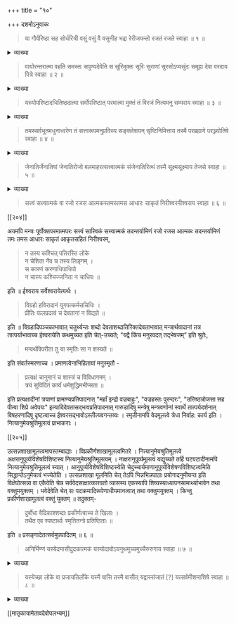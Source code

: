 +++
title = "१०"

+++
दशमोऽनुवाकः 

> या गौर्वरिष्ठा सह सोर्धरित्री वसुं वसुं वै वसुनीह भद्रा 
रेरीजयन्तो रजतं रजते स्वाहा ॥ १ ॥ 

<details><summary>व्याख्या</summary>

या गौः वरिष्ठा धरित्री विश्वंभरा वरिष्ठा या गौः भूत्वा वसुं व्रीहियवादिकं वसुं द्रव्यादिकं वसुनीह भूलोके तत्तज्जात्यानुसारेण दुग्ध्वा 
 
[[१९६]]

जङ्गमाजङ्गमादिकं च परमात्मना सह सोर्भद्रा शोभनानां कारणभूता बिभर्ति रेरीजयन्तो दीप्तिमन्तो लोकस्थान् रजतं रजोयुक्तं यत्किंचिद्वस्तुजातं रजते दीप्तिं कुर्वते तुभ्यम् ॥ १ ॥

</details>

> वायोरन्तरात्मा वहति समस्तः सपुण्यदेवेति स सूरिमुक्तः सूरिः सुराणां सुरसोऽप्यसुंदः समूह्य देवा वरदाय पित्रे स्वाहा ॥ २ ॥

<details><summary>व्याख्या</summary>

अयं मन्त्रः सुदर्शनपरः । वायोरन्तस्य सुदर्शनस्य वायोर्गतिः अन्तरात्मा बुद्धिरूपः चलस्वरूपमत्यन्तमन्तरितानलम् । 

> चक्रस्वरूपं च मनो धत्ते विष्णुः करे स्थितम् ॥ 

इति ॥ 
समस्तः - 

> विष्णोरपररूपत्वात्सर्वं विष्णुवदाचरेत् ॥ 

इति ॥ 
सर्वस्वरूपी वहति भगवता मनसि यत्किंचिच्चिन्तितं तत्सर्वं प्रापयति स सुदर्शनः सूरिमुक्तः भगवता राक्षसवधादिकं प्रति मुक्तः तद्वधप्रयुक्तदोषाभावात् । सपुण्यदेवेति सर्वत्रापि प्रसिद्धः । सुराणां सूरिः पूज्यः सुरसः हत्त्यादिदोषदुष्टस्य लोके त्याज्यताप्रतिपादनात् तद्दोषाभावात्सुरसः । यद्वा रुद्रनिवासभूतत्वाद्वा असुंदः सुन्द दाहे [?] इति प्रतिसंहारकः । यद्वा प्राणदः अनध्यायेष्वधीयानास्ते चक्रेण हताः प्रणष्टा इति चरणव्यूहैश्छन्दोगानां शिखाग्रहणमात्रेण प्राणदः समूह्य देवा य एवंरूपं सुदर्शनं समूह्य सम्यक् धृत्वा देवाय वरदाय रुद्रस्य वरदायेत्यर्थः । पित्रे "नारायणाद्रुद्रो जायते" इत्यादिश्रुतिभ्यः रुद्रस्य पित्रे रक्षकाय ॥ 
ननु जगत्संहारकस्य कथं सुदर्शने वास उपपद्यत इति चेत् उच्यते । वेङ्कटगिरिमाहात्म्ये — 

> कथं सूर्ये परित्यज्य प्रभाऽन्यस्य भविष्यति ।  
एवं श्रीकौस्तुभं चक्रं शार्ङ्गं शङ्खं तथैव च ॥ 
> 
> [[१९७]]
>
> एवमादीनि वस्तूनि नित्यसिद्धानि शङ्कर ।  
नैतेषां च परित्यागे नान्यस्तेषां व्यपाश्रयः ॥  
अशक्यमिदमत्यर्थमित्याह प्रमथाधिपम् ।  
स चाह चान्वेतु वक्ष्ये तथैवास्तु यथेप्सितम् ॥ 

तत्रैव - 

> अन्तरात्मा हि सर्वेषां स्तौति नारायणं प्रभुम् ।  
तदशक्यं महच्चक्रं विष्णोरन्यस्य कस्यचित् ॥  
शुद्धसत्त्वस्य तद्विष्णोः सर्वेशस्य मया वपुः ।  
साक्षात्स्पृष्टो महान् भीतस्तमोगुणसमाश्रयः ॥  
यस्तत्त्वं च मया विष्णो दिव्यमङ्गलविग्रह ।  
त्वामेव तदहं नित्यं विष्णोर्नित्यानपायिनम् ॥  
अनुप्रविश्य त्वद्देहे वसिष्यामि सुदर्शन ।  
ननु यद्वैष्णवं तेजः शाणितं विश्वकर्मणा ॥  
जाज्वल्यमानमपतत्तद्भूमौ मुनिसत्तम ।  
तेन चक्रं महाविष्णोः शिबिकामप्यकल्पयत् ॥  
दैत्यः पञ्चजनो नाम प्रभुर्जलभरस्तथा ।  
तस्यास्थिप्रभवं शङ्खमादाय पुरुषोत्तमः ॥ 

इति ॥ 
अनुशासनिके उमा - 

> बहूनामायुधानां तु पिनाकं धर्तुमिच्छसि ।  
किमर्थं देवदेवेश तन्मे शंसितुमर्हसि ॥ 

महेश्वरः - 

> शस्त्रग्रहं ते वक्ष्यामि शृणु धर्मं शुचिस्मिते ।  
युगान्तरे महादेवि कण्वनामा महामुनिः ॥ 
> 
> [[१९८]]
> 
> सेहे तीव्रां तपश्चर्यां कर्तुमेवोभयोः प्रियम् ।   
महाविष्णोश्च या माऽस्ति तां मायां प्रकृतिं विदुः ॥  
लोकयात्रा विना तां तु नैति श्रीः सा स्मृता बुधैः ।  
तस्याः श्रियाः स्त्रियोऽभिन्नाः पूर्षाश्च पुरुषोत्तमात् ॥  
तस्मात्तया श्रिया सार्धं पूजयेत्पुरुषोत्तमम् ।  
संसारचक्रयत्नाभ्यां निजं ते स्यात्सुदर्शनम् ॥  
हंसाख्यं चेतनारूपं सर्वप्राणिहृदि स्थितम् ।  
तच्छङ्खरूपो देवश्च पाञ्चजन्याख्य उच्यते ॥  
पञ्चभूतात्मको ह्यस्य सर्ववेदमयोऽक्षरः ।  
छन्दोमयाभ्यां पक्षाभ्यां युक्तः पक्षिगणेश्वरः ॥  
गरुडो वाहनं चापि विष्णोर्देवस्य कीर्तितः ।  
पृथिवीवायुसंयोगश्चापः शार्ङ्गं हरेः स्मृतः ॥  
तेजो वायुमयो ह्यस्य नाम्ना संशरणाच्छरः ।  
विद्याविद्याशरैर्युक्ते अक्षये ते महेषुधी ॥  
लोकालोकाचलः प्रोक्तो विद्योताख्यं तु खेटकम् ।  
कृतान्तो नन्दकः खड्गं सर्वप्राणिहृदि स्थितम् ॥  
या दण्डनीतिः सा ख्याता गदा कौमोदकी हरेः ।  
सर्वार्थेषु जयो ह्यस्य स त्वजागरता स्थिता ॥  
सर्वबन्धुषु यद्बद्धं प्रेमपाशं परस्परम् ।  
दृढं भ्रातृसमाख्यं तत्त्वाशुसर्वार्थसंगतम् ॥  
सर्वप्राणिषु या शक्तिः शक्तिर्विद्युन्निभा मता ।  
मर्यादा यदधोलोके भेरी सा तु महारवा ॥ 
> 
> [[१९९]] 
>
> संसारभित्तिर्यो देहो लीलाख्यः स हरेर्द्विजाः ।  
यन्मनः शीघ्रगं तस्य स रथः कामगो मतः ॥  
यो वायुर्वाति सोऽश्वस्तु पुण्डरीकपदाह्वयः ।  
इत्येवं ब्रह्मणा चोक्तं तस्माद्देवि श्रिया सह ॥  
आत्मानमस्य जगतो निर्लेपमगुणोऽमलम् ।  
बिभर्ति कौस्तुभमणिस्वरूपं भगवान् हरिः ॥  
श्रीवत्ससंस्थानधरमनन्तेन समाश्रितम् ।  
प्रधानं बुद्धिरप्यास्ते गदारूपेण माधवे ॥  
भूतादिमिन्द्रियादींश्च द्विधा वै परमीश्वरः ।  
बिभर्ति शङ्खरूपेण शार्ङ्गरूपेण च स्थितम् ॥  
चलस्वरूपमत्यन्तं जपेनान्तरितानिलम् ।  
चक्रस्वरूपं च मनो धत्ते विष्णुःकरे स्थितम् ॥  
पञ्चरत्ने तु या माता वैजयन्ती गदाभृतः ।  
सा भूतहेतुसङ्घातभूता माता च वै द्विज ॥  
यानीन्द्रियाण्यशेषेण बुद्धिकर्मात्मकानि वै ।  
शराणि यान्यशेषेण तानि धत्ते जनार्दनः ॥  
बिभर्ति यच्चासिरत्नमच्युतोऽत्यन्तनिर्मलम् ।  
विद्यामयं नु तज्ज्ञानमविद्याचर्मसंस्थितम् ॥  
भूतानि च हृषीकेशो धत्ते सर्वेन्द्रियाणि च ।  
विद्याविद्ये च मैत्रेय सर्वमेतत्समाश्रितम् ॥  
अस्त्रभूषणसंस्थानस्वरूपं रूपवर्जितम् ।  
बिभर्ति मायारूपोऽसौ श्रेयसे भगवान् हरिः ॥  
सविकारं प्रधानं च पुमान् स्वं चाखिलं जगत् ।  
बिभर्ति पुण्डरीकाक्षस्तदेवं परमेश्वरः ॥ 

इति ॥ 

[[२००]]

एवं स्वतः सिद्धानामकृतकानां शङ्खादीनामन्येन धर्तुमशक्यत्वात् योगेन पाञ्चजन्यत्वादिशब्दवाच्यत्वाभावात् रूढ्या पाञ्चजन्यत्वादिकमुपपन्नं ब्रह्मणा कल्पितं शार्ङ्गमिति नाम । एवमन्येषामप्राकृतानां पाञ्चजन्यादिकं परमात्मन एव । अवतारादिष्वन्यत् अप्राकृतं वाचकवृत्तिप्रभृतिर्वा । कल्पितानि शङ्खादीनि ॥ २ ॥

</details>

> यस्योपरिष्टादधितिष्ठदात्मा सर्वोपरिष्टात् परमात्मा मुक्तं 
तं विरजं नित्यमनु सम्पराय स्वाहा ॥ ३ ॥

<details><summary>व्याख्या</summary>

यस्य बद्धस्य उपरिष्टात् बद्धापेक्षया मुक्तपरमसर्वोपरिष्टादधितिष्ठदात्मा बद्धमुक्तनित्यापेक्षया परमात्मा तं विरजं बद्धापेक्षया मुक्तं विरजम् अपहतपाप्मत्वादिगुणविशिष्टं मुक्तापेक्षया नित्यम् अनु साकल्येन सम्पराय उत्कृष्टाय यद्वा प्रकृत्यपेक्षया बद्धायेत्यादि ॥ ३ ॥ 

</details>

> तमस्सर्वभूतमधुनाध्वरेण तं सत्त्वरूपमनुप्रविस्य सङ्क्लेशयन् सृष्टिनिमित्ताय तस्मै परब्रह्मणे परञ्ज्योतिषे स्वाहा ॥ ४ ॥

<details><summary>व्याख्या</summary>

> नासदासीन्नो सदासीत्तदानीम् । नासीद्रजो नो व्योमापरो यत् । किमावरीवः कुहकस्य शर्मन् । अम्भः किमासीद्गहनं गभीरम् । न मृत्युरमृतं तर्हि न । रात्रिया अह्न आसीत् प्रकेतः । आनीदवात‍ँ स्वधया तदेकम् । तस्माद्धान्यं न परः किंच नास । तम आसीत् तमसा गूढमग्रे प्रकेतम् 

इति । जाबालोपनिषदि — 

> ओं तदाहुः । किं तदासीत् । तस्मै स होवाच । न सन्नासन्न सदसदिति तस्मात्तमः स जायते तमसो भूतादिराकाशमाकाशाद्वायुः वायोरभिः अग्नेरापः अद्भ्यः पृथिवी तदण्डं समभवत् । तद्वत्संवत्सरमात्रमुषित्वा द्विधाऽकरोत् । अधस्तात् भूमिरुपरिष्टादाकाशं मध्ये पुरुषो दिव्यः । सहस्रशीर्षा पुरुषः । सहस्राक्षः सहस्रपात् सहस्रबाहुः 
 
[[२०२]]

इति सर्वे तमोभूतं सृष्टेः प्रागा मनोस्तु सत्त्वरूपं सहस्रशीर्षेत्यादिरूपं प्रजासृष्टिनिमित्ताय सृष्ट्यर्थम् । 
श्रीविष्णुपुराणे — 

> प्रकृतिं पुरुषं चैव प्रविश्य स्वेच्छया हरिः ।  
क्षोभयामास सम्प्राप्ते सर्गकाले व्ययः स्वयम् ॥  
प्रकृतिं पुरुषं चैव विध्यनादी उभावपि ।  
मम योनिर्महद्ब्रह्म तस्मिन् गर्भं दधाम्यहम् ।  
सम्भवः सर्वभूतानां ततो भवति भारत ॥ 

एवमुक्तप्रकारेण अनुप्रविश्य प्रकृतिपुरुषौ शंक्लेशयन् सृष्टिमकरोत् । कथमिति चेत् सहस्रबाहुरिति सोऽग्रे भूतानां मृत्युमसृजत् । त्र्यक्षं त्रिपादं खण्डपरशुमजीजनत् । तस्य ब्रह्माभिपेदे स ब्रह्माणमेव विवेश । स मानसात् सप्त पुत्रानसृजत् । ते ह विराजं सप्तमानसानसृजन् प्रजापतयः 

>  ब्राह्मणोऽस्य मुखमासीत् । बाहू राजन्यः कृतः । ऊरू तदस्य यद्वैश्यः । पद्भ्याँ शूद्रो अजायत । चन्द्रमा मनसो जातः । चक्षोः सूर्यो अजायत,

> श्रोत्राद्वायुश्च प्राणश्च हृदयात् इदं जायते अपानान्निषादा यक्षराक्षसगन्धर्वा अप्सरोभ्यः पर्वतो लोमभ्यः ओषधिवनस्पतयो ललाटात् क्रोधजो रुद्रो जायते । तस्यैतस्य महतो भूतस्य निःश्वसितमेतद्यदृग्वेदो यजुर्वेदस्सामवेदोऽथर्वणवेदः शिक्षा कल्पो व्याकरणं छन्दो निरुक्तं ज्योतिषं न्यायो मीमांसा धर्मशास्त्राणि व्याख्यानान्युपव्याख्यानानि सर्वाणि च भूतानि हिरण्यज्योतिर्यस्मिन्नयमात्मा धीयन्ते भुवनानि विश्वा आत्मानं द्विधाऽकरोत् । अर्धेन स्त्री अर्धेन पुरुषो देवो भूत्वा देवानसृजत् ऋषिर्भूत्वा ऋषीन् यक्षराक्षसगन्धर्वान् ग्राम्यानारण्यांश्च पशूनसृजत् । इतरा गा इतरोऽनडुह इतरा बडबा इतरोऽश्वतरान् इतरा गर्दभीः इतरो गर्दभान् इतरा विश्वभरीरितरो विश्वम्भरान् 

इति एवं सृष्टवान् ।

[[२०२]]

अयं परमात्मा क इत्याकाङ्क्षायां तस्मै परब्रह्मणे परञ्ज्योतिष इति पुरुषनारायणपरंब्रह्मपरंतत्त्वपरंज्योतिःपरमात्मादिशब्दवाच्यो नारायण एवेति ज्ञापयितुं परब्रह्मणे परंज्योतिष इत्युक्तम् । परब्रह्मग्रहणात् सर्वमपि गृहीतं भवति । 
किञ्च - 

> तमीश्वराणां परमं महेश्वरं तं देवतानां परमं च दैवतम् ।  
पतिं पतीनां परमं परस्ताद्विदाम देवं भुवनेशमीड्यम् ॥  
न तस्य कार्ये करणं च विद्यते न तत्समश्चाभ्यधिकश्च दृश्यते ।  
परास्य शक्तिर्विविधैव श्रूयते स्वाभाविकी ज्ञानबलक्रिया च ॥ 

इत्यादि । किंच – “यतो वा इमानि भूतानि जायन्ते" इत्यादि । जगत्कारणं ब्रह्मेत्युक्तं जगत्कारणत्वात् विष्ण्वादिमूर्तीनां मूलभूतानां षट्कोशषडूर्मिलेशाभावात् । 

> न भूतसङ्घसंस्थानं देवस्य परमात्मनः ।  
न तस्य प्राकृता मूर्तिर्मांसमेदोऽस्थिसम्मिता ।  
सर्वभूतमयं देहं त्रैलोक्ये सर्वजन्तुषु ॥ 

इत्यप्राकृतत्वात्  "ऋतँ सत्यं परं ब्रह्म" इत्यादिपरब्रह्मस्वरूपप्रतिपादनात् पादादर्धात् त्रिपादात् देवेषु क्रमेणादिमूर्तिश्च मूर्त्या क्रमेण विष्णुं महाविष्णुं सदाविष्णुं व्यापिनारायण इति चतुर्मूर्तयो भवन्तीति मरीच्यादिभिः प्रतिपादितत्वात् "तमीश्वराणां परमं महेश्वरम्" इत्युक्तत्वाच्च । "ऋतमग्निर्वा ऋतमसावादित्यम्" "अग्निस्सर्वा देवताः", "असावादित्यो ब्रह्म" इति समस्तकल्याणगुणाभिप्रायेण ऋतं सत्यमित्युक्तं "पूर्णत्वात् पुरुषः" इति पादनारायणादिषु पूर्णत्वाभावात्पूर्णत्वाद्व्यापिनारायणस्य । 

> परशब्देन च व्यापी नारायण इतीरितः ।  
नारशब्देन जीवानां समूहः प्रोच्यते बुधैः ॥ 
> 
> [[२०३]]
>
> तेषामयनभूतत्वान्नारायण इहोच्यते ।  
नरसम्बन्धिनो नारा नरश्च पुरुषोत्तमः ॥  
नाम्यत्यखिलविज्ञानं नाशयत्यखिलं तमः ।  
नरिष्यति च सर्वत्र नरस्तस्मात्सनातनः ॥  
नरसम्बन्धिनः सर्वे चेतनाचेतनात्मकाः ।  
नृगन्तव्यतया नारा भार्या पोष्यतया नराः ॥

तथा- 

> नियाम्यत्वेन सृज्यत्वप्रवेशभरणैस्तथा ।  
अयं ते निहितो नारात् व्याप्नोति क्रिययाऽखिलम् ॥  
नाराश्चाप्ययनं तस्य तस्मै भावनिरूपणात् ।  
नराणामयनं वासश्चेतनस्यायनं सदा ।  
परमा च गतिस्तेषां नराणामात्मना स्थितिः ॥

व्यापिनारायणपरत्वाभिप्रायेण तस्मै परब्रह्मणे इत्युक्तम् ॥ ४ ॥

</details>

> जेनातिर्जेनातिषां जेनातिरोजो बलमाहरत्सत्त्वात्मकं संजेनातिरित्थं तस्मै सूक्ष्मसूक्ष्माय तेजसे स्वाहा ॥ ५ ॥ 

<details><summary>व्याख्या</summary>

परब्रह्मभूतनारायणस्य माहात्म्यं प्रतिपादयति अत्यन्तदीपवत् सूर्यचन्द्राग्न्यादीनां जेनातिः दीप्तिः ओजः परबलाहरणसामर्थ्यमोजः जगत्सृष्ट्यादिकं कुर्वतस्तस्य श्रीमहाविष्णोः बलं सत्त्वं सत्त्वात्मकं तदन्तर्यामिणां सञ्जेनातिः सम्यक् ज्योतिः इत्थम् उक्तप्रकारेण तस्मै ॥ ५ ॥ 

</details>

> सत्त्वं सत्त्वात्मकं वा रजो रजस आत्मकस्तमस्तमस 
आधारः साकृतं निरीश्वरमीश्वराय स्वाहा ॥ ६ ॥ 
 
[[२०४]]

अयमपि मन्त्रः पूर्वोक्तपरमात्मपरः सत्त्वं सात्त्विकं सत्त्वात्मकं तदन्तर्यामिणं रजो रजस आत्मकः तदन्तर्यामिणं तमः तमस आधारः साकृतं आकृतसहितं निरीश्वरम्, 

> न तस्य कश्चित् पतिरस्ति लोके  
न चेशिता नैव च तस्य लिङ्गम् ।  
स कारणं करणाधिपाधिपो  
न चास्य कश्चिज्जनिता न चाधिपः ॥ 

इति ॥ 
ईश्वराय सर्वेश्वरायेत्यर्थः । 

> विग्रहो हविरादानं युगपत्कर्मसन्निधिः ।  
प्रीतिः फलप्रदत्वं च देवतानां न विद्यते ॥ 

इति ॥ 
विग्रहादिपञ्चकाभावात् चतुर्थ्यन्तः शब्दो देवताशब्दातिरिक्तदेवताभावात् मन्त्रार्थवादानां तत्र तात्पर्याभावाच्च ईश्वरायेति कथमुच्यत इति चेत्-उच्यते; "यद्वै किंच मनुरवदत् तद्भेषजम्” इति श्रुतेः, 

> मन्वर्थविपरीता तु या स्मृतिः सा न शस्यते ॥ 

इति संवर्तस्मरणाच्च । प्रमाणत्वेनाभिहितायां मनुस्मृतौ - 

> प्रत्यक्षं चानुमानं च शास्त्रं च विविधागमम् ।  
त्रयं सुविदितं कार्यं धर्मशुद्धिमभीप्सता ॥ 

इति प्रत्यक्षादीनां त्रयाणां प्रामाण्यप्रतिपादनात् "महाँ इन्द्रो वज्रबाहुः", "वज्रहस्तः पुरन्दरः", "उत्तिष्ठन्नोजसा सह पीत्वा शिप्रे अवेपयः" इत्यादिदेवतासद्भावप्रतिपादनात् गारुडादिषु मन्त्रेषु मन्त्रवर्णानां स्वार्थे तात्पर्यदर्शनात् विषहरणादिषु दृष्टत्वाच्च ईश्वरसद्भावोऽस्तीत्यवगन्तव्यः । स्मृतीनामपि वेदमूलत्वे त्रेधा निर्वाह: कार्य इति । नित्यानुमेयश्रुतिमूलत्वं प्राभाकराः ।
 
[[२०५]]

उत्सन्नशाखामूलत्वमापस्तम्बाद्याः । विप्रकीर्णशाखामूलत्वमितरे । नित्यानुमेयश्रुतिमूलत्वे अक्षरानुपूर्व्यविशेषविशिष्टस्य नित्यानुमेयश्रुतिमूलत्वम् । नाक्षरानुपूर्व्यमूलत्वं यद्युच्यते तर्हि घटपटादीनामपि नित्यानुमेयश्रुतिमूलत्वं स्यात् । आनुपूर्व्यविशेषविशिष्टस्येति चेदुच्चार्यमाणानुपूर्व्यविशेषणविशिष्टत्वमिति सिद्धान्तेऽनुमेयत्वं भज्येतेति । उत्सन्नशाखा मूलमिति चेत् तेऽपि भिन्नभिन्नपाठाः प्रयोगादनुमीयन्त इति विक्षेपोत्सन्ना वा एकैवेति चेन्न सर्ववेदसाक्षात्कारवतो व्यासस्य एकस्यापि शिष्यस्याध्यापनसामार्थ्याभावेन तथा वक्तुमयुक्तम् । भवेदेवेति चेत् सः पदक्रमादिरूपेणाधीयमानत्वात् तथा वक्तुमयुक्तम् । किन्तु प्रकीर्णशाखामूलत्वं वक्तुं युक्तम् ॥ 
तदुक्तम्- 

> दुर्बोधा वैदिकाश्शब्दाः प्रकीर्णत्वाच्च ते खिलाः ।  
तथैत एव स्पष्टार्थाः स्मृतितन्त्रे प्रतिष्ठिताः ॥ 

इति ॥ प्रसङ्गादेतत्सर्वमुपपादितम् ॥ ६ ॥

</details>

> अनिर्भिण्णं यस्येदमासीदुदकात्मकं यस्योदावोऽयनुथमुच्चमुच्चैरुरुगाय स्वाहा ॥ ७ ॥ 

<details><summary>व्याख्या</summary>

यस्य परमात्मनः यदा प्रळयः तदा लोके अनिर्भिण्णं भेदरहितं निरन्तरमुदकात्मकमासीत् । यस्य परमात्मनो दग्धुमिच्छा यदा यदा उदावः उत्कृष्टो दावः प्रळयाग्निः अयनुथं तथा असमृद्धिः उच्चम् अत्यन्तम् उच्चैरुरुगाय श्रुतिस्मृतिषु सर्वत्र अत्यन्तं गायति इति उरुगः तस्मै ॥ ७ ॥

</details>

> यस्येच्छा लोके वा प्रजायतिर्लोके यस्मै वासि तस्मै वासीत् यद्वास्संजातं [?] यत्सर्वमीशमाशिषे स्वाहा ॥ ८ ॥

<details><summary>व्याख्या</summary>
 
यस्य परमात्मनः इच्छा लोके प्रजानामायतिः सृष्ट्यादिकं "सोऽकामयत बहु स्यां प्रजायेयेति" इत्यादिश्रुतेः । मनसैव जगत्सृष्टि-संहारौ करोति यः तस्यां पक्षक्षपणे कियान् विस्तर इति लोके .......... 

</details>

[[मातृकायामेतावदेवोपलभ्यम्]]